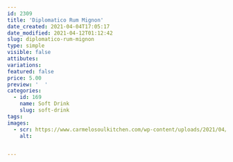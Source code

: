 ```yaml
---
id: 2309
title: 'Diplomatico Rum Mignon'
date_created: 2021-04-04T17:05:17
date_modified: 2021-04-12T01:12:42
slug: diplomatico-rum-mignon
type: simple
visible: false
attibutes: 
variations:
featured: false
price: 5.00
preview: '  '
categories: 
  - id: 169
    name: Soft Drink
    slug: soft-drink
tags: 
images: 
  - scr: https://www.carmelosoulkitchen.com/wp-content/uploads/2021/04/5db081694f08a0001a0e60b0.jpeg.png
    alt: 


---
```



